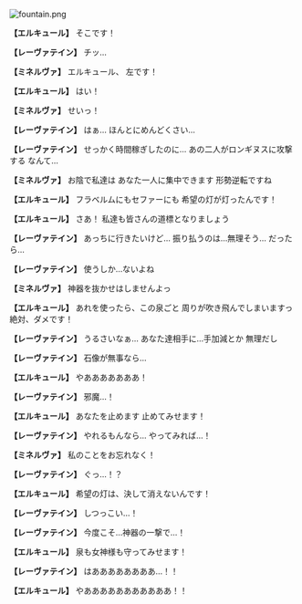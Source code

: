 
![fountain.png](../images/backgrounds/fountain.png)

**【エルキュール】**
そこです！

**【レーヴァテイン】**
チッ…

**【ミネルヴァ】**
エルキュール、
左です！

**【エルキュール】**
はい！

**【ミネルヴァ】**
せいっ！

**【レーヴァテイン】**
はぁ…
ほんとにめんどくさい…

**【レーヴァテイン】**
せっかく時間稼ぎしたのに…
あの二人がロンギヌスに攻撃する
なんて…

**【ミネルヴァ】**
お陰で私達は
あなた一人に集中できます
形勢逆転ですね

**【エルキュール】**
フラベルムにもセファーにも
希望の灯が灯ったんです！

**【エルキュール】**
さあ！
私達も皆さんの道標となりましょう

**【レーヴァテイン】**
あっちに行きたいけど…
振り払うのは…無理そう…
だったら…

**【レーヴァテイン】**
使うしか…ないよね

**【ミネルヴァ】**
神器を抜かせはしませんよっ

**【エルキュール】**
あれを使ったら、この泉ごと
周りが吹き飛んでしまいますっ
絶対、ダメです！

**【レーヴァテイン】**
うるさいなぁ…
あなた達相手に…手加減とか
無理だし

**【レーヴァテイン】**
石像が無事なら…

**【エルキュール】**
やあああああああ！

**【レーヴァテイン】**
邪魔…！

**【エルキュール】**
あなたを止めます
止めてみせます！

**【レーヴァテイン】**
やれるもんなら…
やってみれば…！

**【ミネルヴァ】**
私のことをお忘れなく！

**【レーヴァテイン】**
ぐっ…！？

**【エルキュール】**
希望の灯は、決して消えないんです！

**【レーヴァテイン】**
しつっこい…！

**【レーヴァテイン】**
今度こそ…神器の一撃で…！

**【エルキュール】**
泉も女神様も守ってみせます！

**【レーヴァテイン】**
はああああああああ…！！

**【エルキュール】**
やあああああああああああ！！
